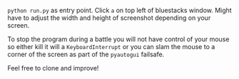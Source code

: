 `python run.py` as entry point. Click `a` on top left of bluestacks window. Might have to adjust the width and height of screenshot depending on your screen.

To stop the program during a battle you will not have control of your mouse so either kill it will a `KeyboardInterrupt` or you can slam the mouse to a corner of the screen as part of the `pyautogui` failsafe.

Feel free to clone and improve!